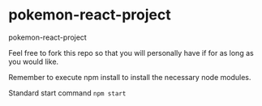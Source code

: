 # pokemon-react-project
pokemon-react-project

Feel free to fork this repo so that you will personally have if for as long as you would like. 

Remember to execute npm install to install the necessary node modules.

Standard start command `npm start`
